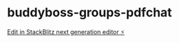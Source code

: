 # buddyboss-groups-pdfchat

[Edit in StackBlitz next generation editor ⚡️](https://stackblitz.com/~/github.com/WeAreCode045/buddyboss-groups-pdfchat)